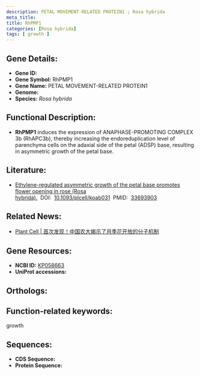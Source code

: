```yaml
---
description: PETAL MOVEMENT-RELATED PROTEIN1 ; Rosa hybrida
meta_title:
title: RhPMP1
categories: [Rosa hybrida]
tags: [ growth ]
---
```


## Gene Details:
- **Gene ID:**	[]()
- **Gene Symbol:** RhPMP1
- **Gene Name:** PETAL MOVEMENT-RELATED PROTEIN1
- **Genome:** []()
- **Species:** *Rosa hybrida*

## Functional Description:
   - **RhPMP1** induces the expression of ANAPHASE-PROMOTING COMPLEX 3b (RhAPC3b), thereby increasing the endoreduplication level of parenchyma cells on the adaxial side of the petal (ADSP) base, resulting in asymmetric growth of the petal base.

## Literature:
   - [Ethylene-regulated asymmetric growth of the petal base promotes flower opening in rose (Rosa hybrida).]( https://academic.oup.com/plcell/article/33/4/1229/6126472?login=true)&nbsp;&nbsp;DOI:&nbsp;&nbsp;[10.1093/plcell/koab031](https://academic.oup.com/plcell/article/33/4/1229/6126472?login=true)&nbsp;&nbsp;PMID:&nbsp;&nbsp;[33693903](https://pubmed.ncbi.nlm.nih.gov/33693903/)

## Related News:
   - [Plant Cell | 首次发现！中国农大揭示了月季花开放的分子机制](https://mp.weixin.qq.com/s?__biz=Mzg3MDEwNDEyMg==&mid=2247504646&idx=4&sn=c074d6c5178276d0db99c9eaae057dec&chksm=ce907e53f9e7f74556725f79785723cbbe839d765f45c7bbb3c4f192a9fc5fd1c4f3575c8c4f&scene=27#wechat_redirect)

## Gene Resources:
- **NCBI ID:** [KP058663](https://www.ncbi.nlm.nih.gov/gene/?term=KP058663)
- **UniProt accessions:** [](https://www.uniprot.org/uniprotkb//entry)

## Orthologs:


## Function-related keywords:
growth

## Sequences:
- **CDS Sequence:**
- **Protein Sequence:**

